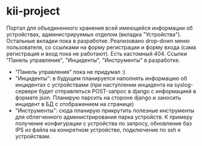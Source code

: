 # kii-project
Портал для объединенного хранения всей имеющейся информации об устройствах, администрируемых отделом (вкладка "Устройства"). Остальные вкладки пока в разработке. 
Реализовано drop-down меню пользователя, со ссылками на форму регистрации и форму входа (сама регистрация и вход пока не работают).
Есть кастомный 404.
Ссылки "Панель управления", "Инциденты", "Инструменты" в разработке. 
- "Панель управления" пока не придумал :)
- "Инциденты": в будущем планируется наполнять информацию об инцидентах с устройствами (при наступлении инцидента на syslog-сервере будет отправляться POST-запрос в django с информацией в формате json. Планирую парсить на стороне django и заносить инцидент в БД с отображением на странице)
- "Инструменты": сюда планирую прикрутить полезные инструменты для облегченного администрирования парка устройств. К примеру получение конфигурации с устройства по запросу, обновление баз IPS из файла на конкретном устройстве, подключение по ssh к устройствам.
